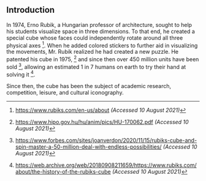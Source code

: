 ## Introduction
In 1974, Erno Rubik, a Hungarian professor of architecture, sought to help his students visualize space in three dimensions. To that end, he created a special cube whose faces could independently rotate around all three physical axes [^ernorubik-motivation]. When he added colored stickers to further aid in visualizing the movements, Mr. Rubik realized he had created a new puzzle. He patented his cube in 1975, [^ernorubik-patent] and since then over 450 million units have been sold [^sold-count], allowing an estimated 1 in 7 humans on earth to try their hand at solving it [^used-count].

Since then, the cube has been the subject of academic research, competition, leisure, and cultural iconography. 

[^ernorubik-motivation]: https://www.rubiks.com/en-us/about *(Accessed 10 August 2021)*

[^ernorubik-patent]: https://www.hipo.gov.hu/hu/anim/pics/HU-170062.pdf *(Accessed 10 August 2021)*

[^sold-count]: https://www.forbes.com/sites/joanverdon/2020/11/15/rubiks-cube-and-spin-master-a-50-million-deal-with-endless-possibilities/ *(Accessed 10 August 2021)*

[^used-count]: https://web.archive.org/web/20180908211659/https://www.rubiks.com/about/the-history-of-the-rubiks-cube *(Accessed 10 August 2021)*